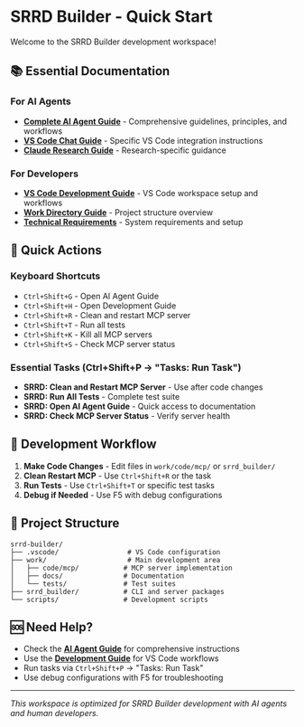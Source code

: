 # SRRD Builder - Quick Start

Welcome to the SRRD Builder development workspace!

## 📚 Essential Documentation

### For AI Agents
- **[Complete AI Agent Guide](work/docs/GUIDE_FOR_AI_AGENTS.md)** - Comprehensive guidelines, principles, and workflows
- **[VS Code Chat Guide](work/docs/VS_CODE_CHAT_GUIDE.md)** - Specific VS Code integration instructions
- **[Claude Research Guide](work/docs/CLAUDE_RESEARCH_GUIDE.md)** - Research-specific guidance

### For Developers
- **[VS Code Development Guide](.vscode/DEVELOPMENT_GUIDE.md)** - VS Code workspace setup and workflows
- **[Work Directory Guide](work/WORK_DIRECTORY_GUIDE.md)** - Project structure overview
- **[Technical Requirements](work/docs/TECHNICAL_REQUIREMENTS.md)** - System requirements and setup

## 🚀 Quick Actions

### Keyboard Shortcuts
- `Ctrl+Shift+G` - Open AI Agent Guide
- `Ctrl+Shift+H` - Open Development Guide
- `Ctrl+Shift+R` - Clean and restart MCP server
- `Ctrl+Shift+T` - Run all tests
- `Ctrl+Shift+K` - Kill all MCP servers
- `Ctrl+Shift+S` - Check MCP server status

### Essential Tasks (Ctrl+Shift+P → "Tasks: Run Task")
- **SRRD: Clean and Restart MCP Server** - Use after code changes
- **SRRD: Run All Tests** - Complete test suite
- **SRRD: Open AI Agent Guide** - Quick access to documentation
- **SRRD: Check MCP Server Status** - Verify server health

## 🎯 Development Workflow

1. **Make Code Changes** - Edit files in `work/code/mcp/` or `srrd_builder/`
2. **Clean Restart MCP** - Use `Ctrl+Shift+R` or the task
3. **Run Tests** - Use `Ctrl+Shift+T` or specific test tasks
4. **Debug if Needed** - Use F5 with debug configurations

## 🔧 Project Structure

```
srrd-builder/
├── .vscode/                 # VS Code configuration
├── work/                    # Main development area
│   ├── code/mcp/           # MCP server implementation
│   ├── docs/               # Documentation
│   └── tests/              # Test suites
├── srrd_builder/           # CLI and server packages
└── scripts/                # Development scripts
```

## 🆘 Need Help?

- Check the **[AI Agent Guide](work/docs/GUIDE_FOR_AI_AGENTS.md)** for comprehensive instructions
- Use the **[Development Guide](.vscode/DEVELOPMENT_GUIDE.md)** for VS Code workflows
- Run tasks via `Ctrl+Shift+P` → "Tasks: Run Task"
- Use debug configurations with F5 for troubleshooting

---
*This workspace is optimized for SRRD Builder development with AI agents and human developers.*
